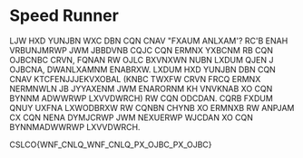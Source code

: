 # Speed Runner

LJW HXD YUNJBN WXC DBN CQN CNAV "FXAUM ANLXAM'? RC'B ENAH VRBUNJMRWP JWM JBBDVNB CQJC CQN ERMNX YXBCNM RB CQN OJBCNBC CRVN, FQNAN RW OJLC BXVNXWN NUBN LXDUM QJEN J OJBCNA, DWANLXAMNM ENABRXW. LXDUM HXD YUNJBN DBN CQN CNAV KTCFENJJJEKVXOBAL (KNBC TWXFW CRVN FRCQ ERMNX NERMNWLN JB JYYAXENM JWM ENARORNM KH VNVKNAB XO CQN BYNNM ADWWRWP LXVVDWRCH) RW CQN ODCDAN. CQRB FXDUM QNUY UXFNA LXWODBRXW RW CQNBN CHYNB XO ERMNXB RW ANPJAM CX CQN NENA DYMJCRWP JWM NEXUERWP WJCDAN XO CQN BYNNMADWWRWP LXVVDWRCH.

CSLCO{WNF_CNLQ_WNF_CNLQ_PX_OJBC_PX_OJBC}